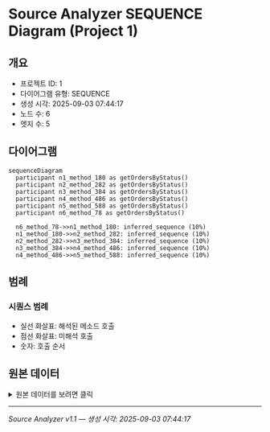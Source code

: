 # Source Analyzer SEQUENCE Diagram (Project 1)

## 개요
- 프로젝트 ID: 1
- 다이어그램 유형: SEQUENCE
- 생성 시각: 2025-09-03 07:44:17
- 노드 수: 6
- 엣지 수: 5

## 다이어그램

```mermaid
sequenceDiagram
  participant n1_method_180 as getOrdersByStatus()
  participant n2_method_282 as getOrdersByStatus()
  participant n3_method_384 as getOrdersByStatus()
  participant n4_method_486 as getOrdersByStatus()
  participant n5_method_588 as getOrdersByStatus()
  participant n6_method_78 as getOrdersByStatus()

  n6_method_78->>n1_method_180: inferred_sequence (10%)
  n1_method_180->>n2_method_282: inferred_sequence (10%)
  n2_method_282->>n3_method_384: inferred_sequence (10%)
  n3_method_384->>n4_method_486: inferred_sequence (10%)
  n4_method_486->>n5_method_588: inferred_sequence (10%)
```

## 범례

### 시퀀스 범례
- 실선 화살표: 해석된 메소드 호출
- 점선 화살표: 미해석 호출
- 숫자: 호출 순서

## 원본 데이터

<details>
<summary>원본 데이터를 보려면 클릭</summary>

노드 목록 (6)
```json
  method:78: getOrdersByStatus() (method)
  method:180: getOrdersByStatus() (method)
  method:282: getOrdersByStatus() (method)
  method:384: getOrdersByStatus() (method)
  method:486: getOrdersByStatus() (method)
  method:588: getOrdersByStatus() (method)
```

엣지 목록 (5)
```json
  method:78 -> method:180 (inferred_sequence)
  method:180 -> method:282 (inferred_sequence)
  method:282 -> method:384 (inferred_sequence)
  method:384 -> method:486 (inferred_sequence)
  method:486 -> method:588 (inferred_sequence)
```

</details>

---
*Source Analyzer v1.1 — 생성 시각: 2025-09-03 07:44:17*